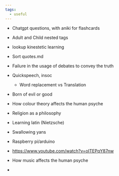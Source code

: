 ```yaml
---
tags:
  - useful
---
```

- Chatgpt questions, with aniki for flashcards
- Adult and Child nested tags
- lookup kinestetic learning
- Sort quotes.md


- Failure in the usage of debates to convey the truth
- Quickspeech, insoc
	- Word replacement vs Translation
- Born of evil or good
- How colour theory affects the human psyche
- Religion as a philosophy
- Learning latin (Nietzsche)
- Swallowing yans
- Raspberry pi/arduino
- https://www.youtube.com/watch?v=oITEPqY87nw
- How music affects the human psyche
- 